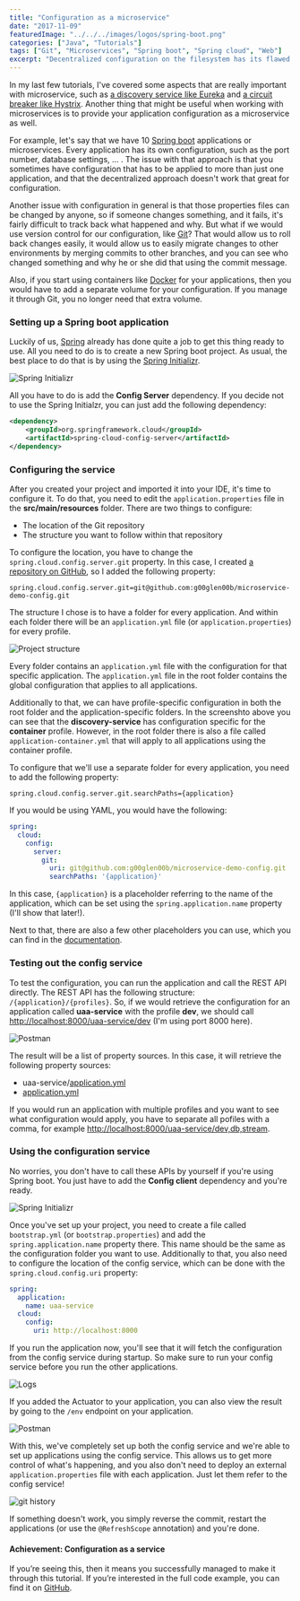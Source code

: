 ```yaml
---
title: "Configuration as a microservice"
date: "2017-11-09"
featuredImage: "../../../images/logos/spring-boot.png"
categories: ["Java", "Tutorials"]
tags: ["Git", "Microservices", "Spring boot", "Spring cloud", "Web"]
excerpt: "Decentralized configuration on the filesystem has its flawed. But what if you could provide configuration as a microservice with Git?"
---
```


In my last few tutorials, I've covered some aspects that are really important with microservice, such as [a discovery service like Eureka](/using-the-netflix-stack-with-spring-boot-eureka/) and [a circuit breaker like Hystrix](/spring-boot-netflix-hystrix/). Another thing that might be useful when working with microservices is to provide your application configuration as a microservice as well.

For example, let's say that we have 10 [Spring boot](https://projects.spring.io/spring-boot/) applications or microservices. Every application has its own configuration, such as the port number, database settings, ... . The issue with that approach is that you sometimes have configuration that has to be applied to more than just one application, and that the decentralized approach doesn't work that great for configuration.

Another issue with configuration in general is that those properties files can be changed by anyone, so if someone changes something, and it fails, it's fairly difficult to track back what happened and why. But what if we would use version control for our configuration, like [Git](https://git-scm.com/)? That would allow us to roll back changes easily, it would allow us to easily migrate changes to other environments by merging commits to other branches, and you can see who changed something and why he or she did that using the commit message.

Also, if you start using containers like [Docker](https://www.docker.com/) for your applications, then you would have to add a separate volume for your configuration. If you manage it through Git, you no longer need that extra volume.

### Setting up a Spring boot application

Luckily of us, [Spring](https://cloud.spring.io/spring-cloud-config/) already has done quite a job to get this thing ready to use. All you need to do is to create a new Spring boot project. As usual, the best place to do that is by using the [Spring Initializr](https://start.spring.io/).

![Spring Initializr](content/posts/2017/2017-11-09-configuration-as-a-microservice/images/Screenshot-2017-09-10-18.23.33.png)

All you have to do is add the **Config Server** dependency. If you decide not to use the Spring Initialzr, you can just add the following dependency:

```xml
<dependency>
    <groupId>org.springframework.cloud</groupId>
    <artifactId>spring-cloud-config-server</artifactId>
</dependency>
```

### Configuring the service

After you created your project and imported it into your IDE, it's time to configure it. To do that, you need to edit the `application.properties` file in the **src/main/resources** folder. There are two things to configure:

- The location of the Git repository
- The structure you want to follow within that repository

To configure the location, you have to change the `spring.cloud.config.server.git` property. In this case, I created [a repository on GitHub](https://github.com/g00glen00b/microservice-demo-config), so I added the following property:

```
spring.cloud.config.server.git=git@github.com:g00glen00b/microservice-demo-config.git
```

The structure I chose is to have a folder for every application. And within each folder there will be an `application.yml` file (or `application.properties`) for every profile.

![Project structure](content/posts/2017/2017-11-09-configuration-as-a-microservice/images/config-folder-structure.png)

Every folder contains an `application.yml` file with the configuration for that specific application. The `application.yml` file in the root folder contains the global configuration that applies to all applications.

Additionally to that, we can have profile-specific configuration in both the root folder and the application-specific folders. In the screenshto above you can see that the **discovery-service** has configuration specific for the **container** profile. However, in the root folder there is also a file called `application-container.yml` that will apply to all applications using the container profile.

To configure that we'll use a separate folder for every application, you need to add the following property:

```
spring.cloud.config.server.git.searchPaths={application}
```

If you would be using YAML, you would have the following:

```yaml
spring:
  cloud:
    config:
      server:
        git:
          uri: git@github.com:g00glen00b/microservice-demo-config.git
          searchPaths: '{application}'
```

In this case, `{application}` is a placeholder referring to the name of the application, which can be set using the `spring.application.name` property (I'll show that later!).

Next to that, there are also a few other placeholders you can use, which you can find in the [documentation](https://cloud.spring.io/spring-cloud-static/spring-cloud-config/1.2.3.RELEASE/#_environment_repository).

### Testing out the config service

To test the configuration, you can run the application and call the REST API directly. The REST API has the following structure: `/{application}/{profiles}`. So, if we would retrieve the configuration for an application called **uaa-service** with the profile **dev**, we should call [http://localhost:8000/uaa-service/dev](http://localhost:8000/uaa-service/dev) (I'm using port 8000 here).

![Postman](content/posts/2017/2017-11-09-configuration-as-a-microservice/images/Screenshot-2017-09-10-18.42.15.png)

The result will be a list of property sources. In this case, it will retrieve the following property sources:

- uaa-service/[application.yml](https://github.com/g00glen00b/microservice-demo-config/blob/master/uaa-service/application.yml)
- [application.yml](https://github.com/g00glen00b/microservice-demo-config/blob/master/application.yml)

If you would run an application with multiple profiles and you want to see what configuration would apply, you have to separate all pofiles with a comma, for example [http://localhost:8000/uaa-service/dev,db,stream](http://localhost:8000/uaa-service/dev,db,stream).

### Using the configuration service

No worries, you don't have to call these APIs by yourself if you're using Spring boot. You just have to add the **Config client** dependency and you're ready.

![Spring Initializr](content/posts/2017/2017-11-09-configuration-as-a-microservice/images/Screenshot-2017-09-10-18.49.40.png)

Once you've set up your project, you need to create a file called `bootstrap.yml` (or `bootstrap.properties`) and add the `spring.application.name` property there. This name should be the same as the configuration folder you want to use. Additionally to that, you also need to configure the location of the config service, which can be done with the `spring.cloud.config.uri` property:

```yaml
spring:
  application:
    name: uaa-service
  cloud:
    config:
      uri: http://localhost:8000
```

If you run the application now, you'll see that it will fetch the configuration from the config service during startup. So make sure to run your config service before you run the other applications.

![Logs](content/posts/2017/2017-11-09-configuration-as-a-microservice/images/Screenshot-2017-09-11-21.17.25.png)

If you added the Actuator to your application, you can also view the result by going to the `/env` endpoint on your application.

![Postman](content/posts/2017/2017-11-09-configuration-as-a-microservice/images/postman-env.png)

With this, we've completely set up both the config service and we're able to set up applications using the config service. This allows us to get more control of what's happening, and you also don't need to deploy an external `application.properties` file with each application. Just let them refer to the config service!

![git history](content/posts/2017/2017-11-09-configuration-as-a-microservice/images/git-history.png)

If something doesn't work, you simply reverse the commit, restart the applications (or use the `@RefreshScope` annotation) and you're done.

#### Achievement: Configuration as a service

If you’re seeing this, then it means you successfully managed to make it through this tutorial. If you’re interested in the full code example, you can find it on [GitHub](https://github.com/g00glen00b/microservice-demo/tree/master/config-service).
